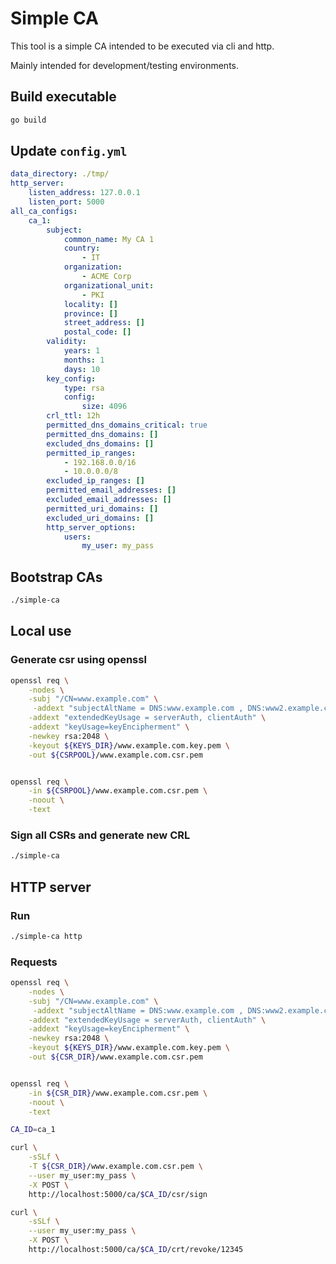 # Simple CA

This tool is a simple CA intended to be executed via cli and http.

Mainly intended for development/testing environments.

## Build executable

```bash
go build
```

## Update `config.yml`

```yaml
data_directory: ./tmp/
http_server:
    listen_address: 127.0.0.1
    listen_port: 5000
all_ca_configs:
    ca_1:
        subject:
            common_name: My CA 1
            country:
                - IT
            organization:
                - ACME Corp
            organizational_unit:
                - PKI
            locality: []
            province: []
            street_address: []
            postal_code: []
        validity:
            years: 1
            months: 1
            days: 10
        key_config:
            type: rsa
            config:
                size: 4096
        crl_ttl: 12h
        permitted_dns_domains_critical: true
        permitted_dns_domains: []
        excluded_dns_domains: []
        permitted_ip_ranges:
            - 192.168.0.0/16
            - 10.0.0.0/8
        excluded_ip_ranges: []
        permitted_email_addresses: []
        excluded_email_addresses: []
        permitted_uri_domains: []
        excluded_uri_domains: []
        http_server_options:
            users:
                my_user: my_pass

```

## Bootstrap CAs

```bash
./simple-ca
```

## Local use

### Generate csr using openssl

```bash
openssl req \
    -nodes \
    -subj "/CN=www.example.com" \
     -addext "subjectAltName = DNS:www.example.com , DNS:www2.example.com" \
    -addext "extendedKeyUsage = serverAuth, clientAuth" \
    -addext "keyUsage=keyEncipherment" \
    -newkey rsa:2048 \
    -keyout ${KEYS_DIR}/www.example.com.key.pem \
    -out ${CSRPOOL}/www.example.com.csr.pem


openssl req \
    -in ${CSRPOOL}/www.example.com.csr.pem \
    -noout \
    -text
```

### Sign all CSRs and generate new CRL

```bash
./simple-ca
```


## HTTP server

### Run

```bash
./simple-ca http
```

### Requests

```bash
openssl req \
    -nodes \
    -subj "/CN=www.example.com" \
     -addext "subjectAltName = DNS:www.example.com , DNS:www2.example.com" \
    -addext "extendedKeyUsage = serverAuth, clientAuth" \
    -addext "keyUsage=keyEncipherment" \
    -newkey rsa:2048 \
    -keyout ${KEYS_DIR}/www.example.com.key.pem \
    -out ${CSR_DIR}/www.example.com.csr.pem


openssl req \
    -in ${CSR_DIR}/www.example.com.csr.pem \
    -noout \
    -text

CA_ID=ca_1

curl \
    -sSLf \
    -T ${CSR_DIR}/www.example.com.csr.pem \
    --user my_user:my_pass \
    -X POST \
    http://localhost:5000/ca/$CA_ID/csr/sign

curl \
    -sSLf \
    --user my_user:my_pass \
    -X POST \
    http://localhost:5000/ca/$CA_ID/crt/revoke/12345
```